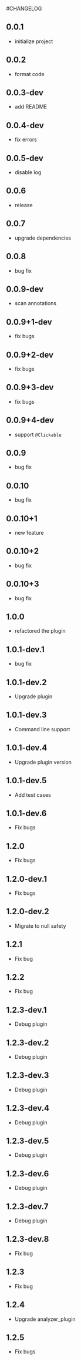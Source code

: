 #CHANGELOG

## 0.0.1
- initialize project

## 0.0.2 
- format code

## 0.0.3-dev
- add README

## 0.0.4-dev
- fix errors  

## 0.0.5-dev
- disable log  

## 0.0.6
- release 

## 0.0.7
- upgrade dependencies
 
## 0.0.8
- bug fix

## 0.0.9-dev
- scan annotations

## 0.0.9+1-dev
- fix bugs       

## 0.0.9+2-dev
- fix bugs

## 0.0.9+3-dev
- fix bugs 

## 0.0.9+4-dev
- support `@Clickable`

## 0.0.9
- bug fix

## 0.0.10
- bug fix

## 0.0.10+1
- new feature

## 0.0.10+2
- bug fix

## 0.0.10+3
- bug fix  

## 1.0.0
- refactored the plugin

## 1.0.1-dev.1
- bug fix

## 1.0.1-dev.2
- Upgrade plugin

## 1.0.1-dev.3
- Command line support

## 1.0.1-dev.4
- Upgrade plugin version

## 1.0.1-dev.5
- Add test cases

## 1.0.1-dev.6
- Fix bugs

## 1.2.0
- Fix bugs

## 1.2.0-dev.1
- Fix bugs                                  

## 1.2.0-dev.2
- Migrate to null safety

## 1.2.1
- Fix bug

## 1.2.2
- Fix bug

## 1.2.3-dev.1
- Debug plugin

## 1.2.3-dev.2
- Debug plugin

## 1.2.3-dev.3
- Debug plugin

## 1.2.3-dev.4
- Debug plugin

## 1.2.3-dev.5
- Debug plugin

## 1.2.3-dev.6
- Debug plugin

## 1.2.3-dev.7
- Debug plugin

## 1.2.3-dev.8
- Fix bug

## 1.2.3
- Fix bug

## 1.2.4
- Upgrade analyzer_plugin

## 1.2.5
- Fix bugs